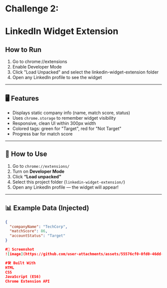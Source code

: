 # Challenge 2:
# LinkedIn Widget Extension

## How to Run

1. Go to chrome://extensions
2. Enable Developer Mode
3. Click "Load Unpacked" and select the linkedin-widget-extension folder
4. Open any LinkedIn profile to see the widget


---

## 🖥️ Features

- Displays static company info (name, match score, status)
- Uses `chrome.storage` to remember widget visibility
- Responsive, clean UI within 300px width
- Colored tags: green for "Target", red for "Not Target"
- Progress bar for match score

---

## 🧪 How to Use

1. Go to `chrome://extensions/`
2. Turn on **Developer Mode**
3. Click **“Load unpacked”**
4. Select this project folder (`linkedin-widget-extension/`)
5. Open any LinkedIn profile — the widget will appear!

---

## 📊 Example Data (Injected)

```json
{
  "companyName": "TechCorp",
  "matchScore": 86,
  "accountStatus": "Target"
}

#📸 Screenshot
![image](https://github.com/user-attachments/assets/55576cf0-0fd0-46dd-9104-eef9bd3833e5)

#🛠 Built With
HTML
CSS
JavaScript (ES6)
Chrome Extension API



